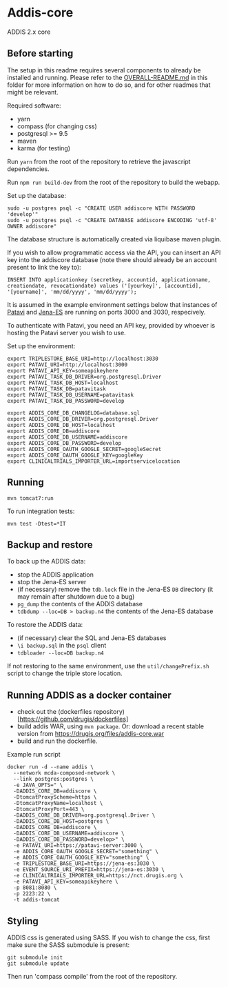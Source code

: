 # Addis-core

ADDIS 2.x core

## Before starting

The setup in this readme requires several components to already be installed and running. Please refer to the [OVERALL-README.md](./OVERALL-README.md) in this folder for more information on how to do so, and for other readmes that might be relevant.

Required software:

- yarn
- compass (for changing css)
- postgresql >= 9.5
- maven
- karma (for testing)

Run `yarn` from the root of the repository to retrieve the javascript dependencies.

Run `npm run build-dev` from the root of the repository to build the webapp.

Set up the database:

```
sudo -u postgres psql -c "CREATE USER addiscore WITH PASSWORD 'develop'"
sudo -u postgres psql -c "CREATE DATABASE addiscore ENCODING 'utf-8' OWNER addiscore"
```

The database structure is automatically created via liquibase maven plugin.

If you wish to allow programmatic access via the API, you can insert an API key into the addiscore database (note there should already be an account present to link the key to):

```
INSERT INTO applicationkey (secretkey, accountid, applicationname, creationdate, revocationdate) values ('[yourkey]', [accountid], '[yourname]', 'mm/dd/yyyy', 'mm/dd/yyyy');
```

It is assumed in the example environment settings below that instances of [Patavi](https://github.com/drugis/patavi) and [Jena-ES](https://github.com/drugis/jena-es) are running on ports 3000 and 3030, respecively.

To authenticate with Patavi, you need an API key, provided by whoever is hosting the Patavi server you wish to use.

Set up the environment:

```
export TRIPLESTORE_BASE_URI=http://localhost:3030
export PATAVI_URI=http://localhost:3000
export PATAVI_API_KEY=someapikeyhere
export PATAVI_TASK_DB_DRIVER=org.postgresql.Driver
export PATAVI_TASK_DB_HOST=localhost
export PATAVI_TASK_DB=patavitask
export PATAVI_TASK_DB_USERNAME=patavitask
export PATAVI_TASK_DB_PASSWORD=develop

export ADDIS_CORE_DB_CHANGELOG=database.sql
export ADDIS_CORE_DB_DRIVER=org.postgresql.Driver
export ADDIS_CORE_DB_HOST=localhost
export ADDIS_CORE_DB=addiscore
export ADDIS_CORE_DB_USERNAME=addiscore
export ADDIS_CORE_DB_PASSWORD=develop
export ADDIS_CORE_OAUTH_GOOGLE_SECRET=googleSecret
export ADDIS_CORE_OAUTH_GOOGLE_KEY=googleKey
export CLINICALTRIALS_IMPORTER_URL=importservicelocation
```

## Running

```
mvn tomcat7:run
```

To run integration tests:

```
mvn test -Dtest=*IT
```

## Backup and restore

To back up the ADDIS data:

- stop the ADDIS application
- stop the Jena-ES server
- (if necessary) remove the `tdb.lock` file in the Jena-ES `DB` directory (it may remain after shutdown due to a bug)
- `pg_dump` the contents of the ADDIS database
- `tdbdump --loc=DB > backup.n4` the contents of the Jena-ES database

To restore the ADDIS data:

- (if necessary) clear the SQL and Jena-ES databases
- `\i backup.sql` in the `psql` client
- `tdbloader --loc=DB backup.n4`

If not restoring to the same environment, use the `util/changePrefix.sh` script to change the triple store location.

## Running ADDIS as a docker container

- check out the (dockerfiles repository)[https://github.com/drugis/dockerfiles]
- build addis WAR, using `mvn package`. Or: download a recent stable version from https://drugis.org/files/addis-core.war
- build and run the dockerfile.

Example run script

```
docker run -d --name addis \
  --network mcda-composed-network \
  --link postgres:postgres \
  -e JAVA_OPTS=" \
  -DADDIS_CORE_DB=addiscore \
  -DtomcatProxyScheme=https \
  -DtomcatProxyName=localhost \
  -DtomcatProxyPort=443 \
  -DADDIS_CORE_DB_DRIVER=org.postgresql.Driver \
  -DADDIS_CORE_DB_HOST=postgres \
  -DADDIS_CORE_DB=addiscore \
  -DADDIS_CORE_DB_USERNAME=addiscore \
  -DADDIS_CORE_DB_PASSWORD=develop>" \
  -e PATAVI_URI=https://patavi-server:3000 \
  -e ADDIS_CORE_OAUTH_GOOGLE_SECRET="something" \
  -e ADDIS_CORE_OAUTH_GOOGLE_KEY="something" \
  -e TRIPLESTORE_BASE_URI=https://jena-es:3030 \
  -e EVENT_SOURCE_URI_PREFIX=https://jena-es:3030 \
  -e CLINICALTRIALS_IMPORTER_URL=https://nct.drugis.org \
  -e PATAVI_API_KEY=someapikeyhere \
  -p 8081:8080 \
  -p 2223:22 \
  -t addis-tomcat
```

## Styling

ADDIS css is generated using SASS. If you wish to change the css, first make sure the SASS submodule is present:

    git submodule init
    git submodule update

Then run 'compass compile' from the root of the repository.
